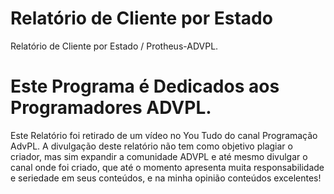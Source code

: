 # Relatório de Cliente por Estado

Relatório de Cliente por Estado / Protheus-ADVPL.

Este Programa é Dedicados aos Programadores ADVPL.
===
 
Este Relatório foi retirado de um vídeo no You Tudo do canal Programação AdvPL.
A divulgação deste relatório não tem como objetivo plagiar o criador, mas sim expandir a comunidade ADVPL e até mesmo divulgar o canal onde foi criado, que até o momento apresenta muita responsabilidade e seriedade em seus conteúdos, e na minha opinião conteúdos excelentes!
 
